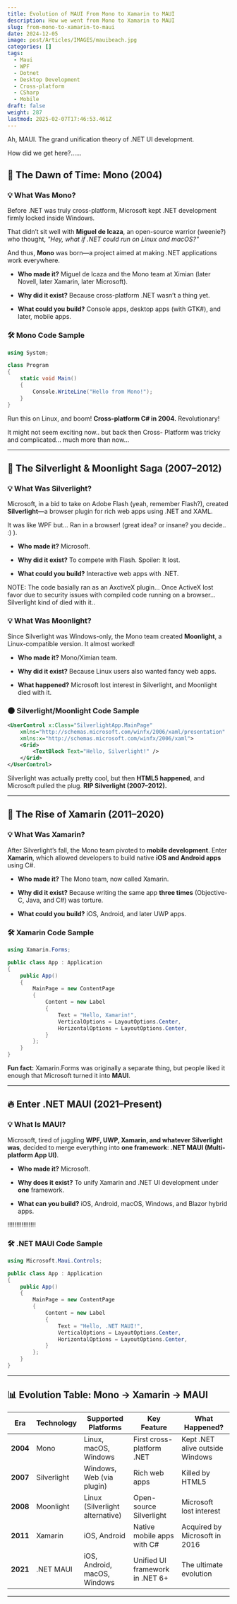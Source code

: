 ```yaml
---
title: Evolution of MAUI From Mono to Xamarin to MAUI
description: How we went from Mono to Xamarin to MAUI
slug: from-mono-to-xamarin-to-maui
date: 2024-12-05
image: post/Articles/IMAGES/mauibeach.jpg
categories: []
tags:
  - Maui
  - WPF
  - Dotnet
  - Desktop Development
  - Cross-platform
  - CSharp
  - Mobile
draft: false
weight: 287
lastmod: 2025-02-07T17:46:53.461Z
---
```

<!-- 
title: Evolution of MAUI From Mono to Xamarin to MAUI
description: How we went from Mono to Xamarin to MAUI
slug: from-mono-to-xamarin-to-maui
date: 2024-12-05
image: post/Articles/IMAGES/brickwall.jpg
categories: 
tags:
  - Go
  - Firewall
  - Networking
  - Security
  - DNS
draft: false
weight: 477


title: "Evolution of MAUI From Mono to Xamarin to MAUI"
description: How we went from Mono to Xamarin to MAUI
slug: from-mono-to-xamarin-to-maui
date: 2025-12-05
image: post/Articles/IMAGES/mauibeach.jpg
categories: 
tags:
  - Maui
  - Mono
  - Xamarin
  - Silverlight
  - Moonlight
  - Dotnet
  - Microsoft
  - History
  - Development
draft: false
weight: 147
-->

Ah, MAUI. The grand unification theory of .NET UI development.

How did we get here?......

## 🌅 The Dawn of Time: Mono (2004)

### 💡 What Was Mono?

Before .NET was truly cross-platform, Microsoft kept .NET development firmly locked inside Windows.

That didn’t sit well with **Miguel de Icaza**, an open-source warrior (weenie?) who thought, *"Hey, what if .NET could run on Linux and macOS?"*

And thus, **Mono** was born—a project aimed at making .NET applications work everywhere.

* **Who made it?** Miguel de Icaza and the Mono team at Ximian (later Novell, later Xamarin, later Microsoft).

* **Why did it exist?** Because cross-platform .NET wasn’t a thing yet.

* **What could you build?** Console apps, desktop apps (with GTK#), and later, mobile apps.

### 🛠️ Mono Code Sample

```csharp
using System;

class Program
{
    static void Main()
    {
        Console.WriteLine("Hello from Mono!");
    }
}
```

Run this on Linux, and boom! **Cross-platform C# in 2004.** Revolutionary!

It might not seem exciting now.. but back then Cross- Platform was tricky and complicated... much more than now...

***

## 🎇 The Silverlight & Moonlight Saga (2007–2012)

### 💡 What Was Silverlight?

Microsoft, in a bid to take on Adobe Flash (yeah, remember Flash?), created **Silverlight**—a browser plugin for rich web apps using .NET and XAML.

It was like WPF but... Ran in a browser! (great idea? or insane? you decide.. :) ).

* **Who made it?** Microsoft.

* **Why did it exist?** To compete with Flash. Spoiler: It lost.

* **What could you build?** Interactive web apps with .NET.

NOTE: The code basially ran as an AxctiveX plugin... Once ActiveX lost favor due to security issues with compiled code running on a browser... Silverlight kind of died with it..

### 💡 What Was Moonlight?

Since Silverlight was Windows-only, the Mono team created **Moonlight**, a Linux-compatible version. It almost worked!

* **Who made it?** Mono/Ximian team.

* **Why did it exist?** Because Linux users also wanted fancy web apps.

* **What happened?** Microsoft lost interest in Silverlight, and Moonlight died with it.

### 🌑 Silverlight/Moonlight Code Sample

```xml
<UserControl x:Class="SilverlightApp.MainPage"
    xmlns="http://schemas.microsoft.com/winfx/2006/xaml/presentation"
    xmlns:x="http://schemas.microsoft.com/winfx/2006/xaml">
    <Grid>
        <TextBlock Text="Hello, Silverlight!" />
    </Grid>
</UserControl>
```

Silverlight was actually pretty cool, but then **HTML5 happened**, and Microsoft pulled the plug. **RIP Silverlight (2007–2012).**

***

## 📱 The Rise of Xamarin (2011–2020)

### 💡 What Was Xamarin?

After Silverlight’s fall, the Mono team pivoted to **mobile development**. Enter **Xamarin**, which allowed developers to build native **iOS and Android apps** using C#.

* **Who made it?** The Mono team, now called Xamarin.

* **Why did it exist?** Because writing the same app **three times** (Objective-C, Java, and C#) was torture.

* **What could you build?** iOS, Android, and later UWP apps.

### 🛠️ Xamarin Code Sample

```csharp
using Xamarin.Forms;

public class App : Application
{
    public App()
    {
        MainPage = new ContentPage
        {
            Content = new Label
            {
                Text = "Hello, Xamarin!",
                VerticalOptions = LayoutOptions.Center,
                HorizontalOptions = LayoutOptions.Center,
            }
        };
    }
}
```

**Fun fact:** Xamarin.Forms was originally a separate thing, but people liked it enough that Microsoft turned it into **MAUI**.

***

## 🔥 Enter .NET MAUI (2021–Present)

### 💡 What Is MAUI?

Microsoft, tired of juggling **WPF, UWP, Xamarin, and whatever Silverlight was**, decided to merge everything into **one framework**: **.NET MAUI (Multi-platform App UI)**.

* **Who made it?** Microsoft.

* **Why does it exist?** To unify Xamarin and .NET UI development under **one** framework.

* **What can you build?** iOS, Android, macOS, Windows, and Blazor hybrid apps.

!!!!!!!!!!!!!!!!

### 🛠️ .NET MAUI Code Sample

```csharp
using Microsoft.Maui.Controls;

public class App : Application
{
    public App()
    {
        MainPage = new ContentPage
        {
            Content = new Label
            {
                Text = "Hello, .NET MAUI!",
                VerticalOptions = LayoutOptions.Center,
                HorizontalOptions = LayoutOptions.Center,
            }
        };
    }
}
```

***

## 📊 Evolution Table: Mono → Xamarin → MAUI

| Era      | Technology  | Supported Platforms             | Key Feature                     | What Happened?                  |
| -------- | ----------- | ------------------------------- | ------------------------------- | ------------------------------- |
| **2004** | Mono        | Linux, macOS, Windows           | First cross-platform .NET       | Kept .NET alive outside Windows |
| **2007** | Silverlight | Windows, Web (via plugin)       | Rich web apps                   | Killed by HTML5                 |
| **2008** | Moonlight   | Linux (Silverlight alternative) | Open-source Silverlight         | Microsoft lost interest         |
| **2011** | Xamarin     | iOS, Android                    | Native mobile apps with C#      | Acquired by Microsoft in 2016   |
| **2021** | .NET MAUI   | iOS, Android, macOS, Windows    | Unified UI framework in .NET 6+ | The ultimate evolution          |

***
